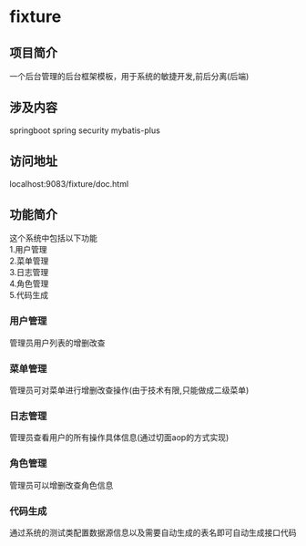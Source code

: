 # fixture

## 项目简介
一个后台管理的后台框架模板，用于系统的敏捷开发,前后分离(后端)


## 涉及内容
springboot spring security mybatis-plus 

## 访问地址
localhost:9083/fixture/doc.html
  
## 功能简介
这个系统中包括以下功能
<br>
1.用户管理<br>
2.菜单管理<br>
3.日志管理<br>
4.角色管理<br>
5.代码生成<br>
 
### 用户管理
管理员用户列表的增删改查

### 菜单管理
管理员可对菜单进行增删改查操作(由于技术有限,只能做成二级菜单)

### 日志管理
管理员查看用户的所有操作具体信息(通过切面aop的方式实现)

### 角色管理
管理员可以增删改查角色信息

 ### 代码生成
通过系统的测试类配置数据源信息以及需要自动生成的表名即可自动生成接口代码




